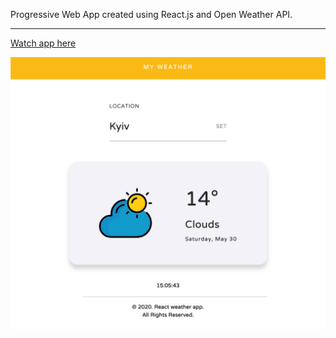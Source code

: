 Progressive Web App created using React.js and Open Weather API.

---
[Watch app here](https://pwa-react-weather-app.netlify.app)

![Screenshot](screenshot.png)
